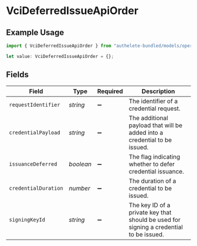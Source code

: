 # VciDeferredIssueApiOrder

## Example Usage

```typescript
import { VciDeferredIssueApiOrder } from "authelete-bundled/models/operations";

let value: VciDeferredIssueApiOrder = {};
```

## Fields

| Field                                                                                   | Type                                                                                    | Required                                                                                | Description                                                                             |
| --------------------------------------------------------------------------------------- | --------------------------------------------------------------------------------------- | --------------------------------------------------------------------------------------- | --------------------------------------------------------------------------------------- |
| `requestIdentifier`                                                                     | *string*                                                                                | :heavy_minus_sign:                                                                      | The identifier of a credential request.                                                 |
| `credentialPayload`                                                                     | *string*                                                                                | :heavy_minus_sign:                                                                      | The additional payload that will be added into a credential to be issued.               |
| `issuanceDeferred`                                                                      | *boolean*                                                                               | :heavy_minus_sign:                                                                      | The flag indicating whether to defer credential issuance.                               |
| `credentialDuration`                                                                    | *number*                                                                                | :heavy_minus_sign:                                                                      | The duration of a credential to be issued.                                              |
| `signingKeyId`                                                                          | *string*                                                                                | :heavy_minus_sign:                                                                      | The key ID of a private key that should be used for signing a credential<br/>to be issued.<br/> |